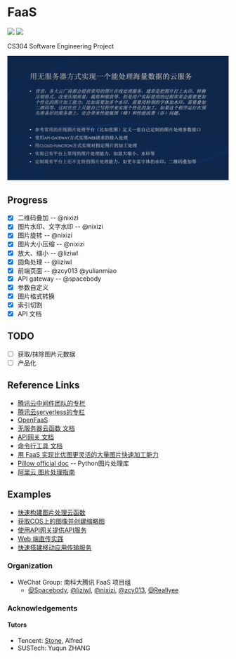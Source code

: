 # FaaS

![](https://img.shields.io/badge/FaaS-v1.0.0-orange.svg)
![](https://img.shields.io/badge/license-MIT-blue.svg)

CS304 Software Engineering Project

![projetc](./project.png)

## Progress

- [x] 二维码叠加 -- @nixizi
- [x] 图片水印、文字水印 -- @nixizi
- [x] 图片旋转 -- @nixizi
- [x] 图片大小压缩 -- @nixizi
- [x] 放大、缩小 -- @liziwl
- [x] 圆角处理 -- @liziwl
- [x] 前端页面 -- @zcy013 @yulianmiao
- [x] API gateway -- @spacebody
- [x] 参数自定义
- [x] 图片格式转换
- [x] 索引切割
- [x] API 文档

## TODO

- [ ] 获取/抹除图片元数据
- [ ] 产品化

## Reference Links

* [腾讯云中间件团队的专栏](https://cloud.tencent.com/developer/column/1027)
* [腾讯云serverless的专栏](https://cloud.tencent.com/developer/column/1196)
* [OpenFaaS](https://www.openfaas.com)
* [无服务器云函数 文档](https://cloud.tencent.com/document/product/583)
* [API网关 文档](https://cloud.tencent.com/document/product/628)
* [命令行工具 文档](https://cloud.tencent.com/document/product/440)
* [用 FaaS 实现比优图更灵活的大量图片快速加工能力](https://cloud.tencent.com/developer/article/1011234)
* [Pillow official doc](https://pillow.readthedocs.io/en/latest/) -- Python图片处理库
* [阿里云 图片处理指南](https://www.alibabacloud.com/help/zh/doc-detail/44688.htm)

## Examples

* [快速构建图片处理云函数](./快速部署创建流程.md)
* [获取COS上的图像并创建缩略图](https://cloud.tencent.com/document/product/583/9734)
* [使用API网关提供API服务](https://cloud.tencent.com/document/product/583/13197)
* [Web 端直传实践](https://cloud.tencent.com/document/product/436/9067)
* [快速搭建移动应用传输服务](https://cloud.tencent.com/document/product/436/9068)

### Organization

- WeChat Group: 南科大腾讯 FaaS 项目组
    - [@Spacebody](https://github.com/Spacebody), [@liziwl](https://github.com/liziwl), [@nixizi](https://github.com/nixizi), [@zcy013](https://github.com/zcy013), [@Reallyee](https://github.com/Reallyee)

### Acknowledgements

#### Tutors

- Tencent: [Stone](https://cloud.tencent.com/developer/user/561187/activities), Alfred
- SUSTech: Yuqun ZHANG
